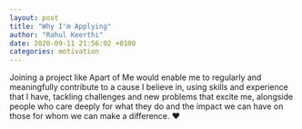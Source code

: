 ```yaml
---
layout: post
title: "Why I'm Applying"
author: "Rahul Keerthi"
date: 2020-09-11 21:56:02 +0100
categories: motivation
---
```


Joining a project like Apart of Me would enable me to regularly and meaningfully contribute to a cause I believe in, using skills and experience that I have, tackling challenges and new problems that excite me, alongside people who care deeply for what they do and the impact we can have on those for whom we can make a difference. ❤️
